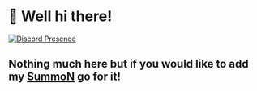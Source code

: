 # 👋 Well hi there!

[![Discord Presence](https://japi.rest/lanyard/v1/discord/813875382972973088)](https://discord.com/users/813875382972973088)

## Nothing much here but if you would like to add my [SummoN](https://summonjs.xyz/invite) go for it!
